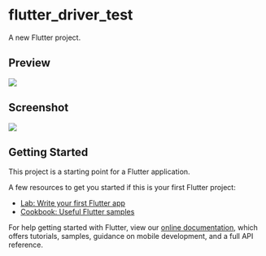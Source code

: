 # flutter_driver_test

A new Flutter project.

## Preview
<img src="https://flutter-glimpse.tomasdostal.com/?repo=Tomino2112/flutter_driver_test&target=test_driver/app_showcase" style="max-width:300px" />

## Screenshot
<img src="https://flutter-glimpse.tomasdostal.com/?repo=Tomino2112/flutter_driver_test" style="max-width:300px" />

## Getting Started

This project is a starting point for a Flutter application.

A few resources to get you started if this is your first Flutter project:

- [Lab: Write your first Flutter app](https://flutter.io/docs/get-started/codelab)
- [Cookbook: Useful Flutter samples](https://flutter.io/docs/cookbook)

For help getting started with Flutter, view our 
[online documentation](https://flutter.io/docs), which offers tutorials, 
samples, guidance on mobile development, and a full API reference.
